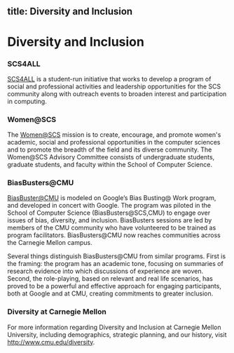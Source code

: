 title: Diversity and Inclusion
---

# Diversity and Inclusion

### SCS4ALL

[SCS4ALL](https://www.scs4all.cs.cmu.edu/) is a student-run initiative that works to develop a program of social and professional activities and leadership opportunities for the SCS community along with outreach events to broaden interest and participation in computing.

### Women@SCS

The [Women@SCS](https://www.women.cs.cmu.edu/) mission is to create, encourage, and promote women's academic, social and professional opportunities in the computer sciences and to promote the breadth of the field and its diverse community. The Women@SCS Advisory Committee consists of undergraduate students, graduate students, and faculty within the School of Computer Science.

### BiasBusters@CMU

[BiasBuster@CMU](https://scs4all.cs.cmu.edu/biasbusters/) is modeled on Google’s Bias Busting@ Work program, and developed in concert with Google. The program was piloted in the School of Computer Science (BiasBusters@SCS,CMU) to engage over issues of bias, diversity, and inclusion. BiasBusters sessions are led by members of the CMU community who have volunteered to be trained as program facilitators. BiasBusters@CMU now reaches communities across the Carnegie Mellon campus.

Several things distinguish BiasBusters@CMU from similar programs. First is the framing: the program has an academic tone, focusing on summaries of research evidence into which discussions of experience are woven. Second, the role-playing, based on relevant and real life scenarios, has proved to be a powerful and effective approach for engaging participants, both at Google and at CMU, creating commitments to greater inclusion.

### Diversity at Carnegie Mellon

For more information regarding Diversity and Inclusion at Carnegie Mellon University, including demographics, strategic planning, and our history, visit <http://www.cmu.edu/diversity>.
